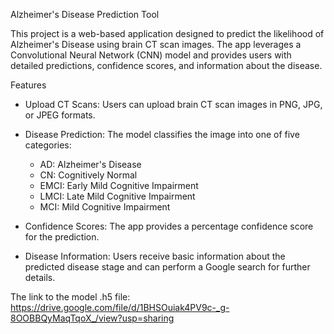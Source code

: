 Alzheimer's Disease Prediction Tool

This project is a web-based application designed to predict the likelihood of Alzheimer's Disease using brain CT scan images. The app leverages a Convolutional Neural Network (CNN) model and provides users with detailed predictions, confidence scores, and information about the disease.

Features

- Upload CT Scans: Users can upload brain CT scan images in PNG, JPG, or JPEG formats.
  
- Disease Prediction: The model classifies the image into one of five categories:
  - AD: Alzheimer's Disease
  - CN: Cognitively Normal
  - EMCI: Early Mild Cognitive Impairment
  - LMCI: Late Mild Cognitive Impairment
  - MCI: Mild Cognitive Impairment
- Confidence Scores: The app provides a percentage confidence score for the prediction.

- Disease Information: Users receive basic information about the predicted disease stage and can perform a Google search for further details.

The link to the model .h5 file: https://drive.google.com/file/d/1BHSOuiak4PV9c-_g-8OOBBQyMaqTqoX_/view?usp=sharing 

